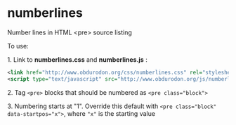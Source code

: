 numberlines
===========

Number lines in HTML &lt;pre&gt; source listing

 To use:
 
1\. Link to **numberlines.css** and **numberlines.js** :

```xml
<link href="http://www.obdurodon.org/css/numberlines.css" rel="stylesheet" type="text/css" />
<script type="text/javascript" src="http://www.obdurodon.org/js/numberlines.js">/**/</script>
```

2\. Tag `<pre>` blocks that should be numbered as `<pre class="block">`

3\. Numbering starts at "1". Override this default with `<pre class="block" data-startpos="x">`, where `"x"` is the starting value